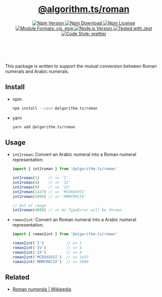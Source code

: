 <header>
  <h1 align="center">
    <a href="https://github.com/guanghechen/algorithm.ts/tree/@algorithm.ts/roman@4.0.0/packages/roman#readme">@algorithm.ts/roman</a>
  </h1>
  <div align="center">
    <a href="https://www.npmjs.com/package/@algorithm.ts/roman">
      <img
        alt="Npm Version"
        src="https://img.shields.io/npm/v/@algorithm.ts/roman.svg"
      />
    </a>
    <a href="https://www.npmjs.com/package/@algorithm.ts/roman">
      <img
        alt="Npm Download"
        src="https://img.shields.io/npm/dm/@algorithm.ts/roman.svg"
      />
    </a>
    <a href="https://www.npmjs.com/package/@algorithm.ts/roman">
      <img
        alt="Npm License"
        src="https://img.shields.io/npm/l/@algorithm.ts/roman.svg"
      />
    </a>
    <a href="#install">
      <img
        alt="Module Formats: cjs, esm"
        src="https://img.shields.io/badge/module_formats-cjs%2C%20esm-green.svg"
      />
    </a>
    <a href="https://github.com/nodejs/node">
      <img
        alt="Node.js Version"
        src="https://img.shields.io/node/v/@algorithm.ts/roman"
      />
    </a>
    <a href="https://github.com/facebook/jest">
      <img
        alt="Tested with Jest"
        src="https://img.shields.io/badge/tested_with-jest-9c465e.svg"
      />
    </a>
    <a href="https://github.com/prettier/prettier">
      <img
        alt="Code Style: prettier"
        src="https://img.shields.io/badge/code_style-prettier-ff69b4.svg?style=flat-square"
      />
    </a>
  </div>
</header>
<br/>

This package is written to support the mutual conversion between Roman numerals and Arabic numerals.

## Install

- npm

  ```bash
  npm install --save @algorithm.ts/roman
  ```

- yarn

  ```bash
  yarn add @algorithm.ts/roman
  ```

## Usage

- `int2roman`: Convert an Arabic numeral into a Roman numeral representation.

  ```typescript
  import { int2roman } from '@algorithm.ts/roman'

  int2roman(1)    // => 'I'
  int2roman(4)    // => 'IV'
  int2roman(9)    // => 'IX'
  int2roman(1437) // => 'MCDXXXVII'
  int2roman(3999) // => 'MMMCMXCIX'

  // Out of range
  int2roman(4000) // => An TypeError will be thrown
  ```

- `roman2int`: Convert an Roman numeral into a Arabic numeral representation.

  ```typescript
  import { roman2int } from '@algorithm.ts/roman'

  roman2int('I')          // => 1
  roman2int('IV')         // => 4
  roman2int('IX')         // => 9
  roman2int('MCDXXXVII')  // => 1437
  roman2int('MMMCMXCIX')  // => 3999
  ```

## Related

- [Roman numerals | Wikipedia](https://en.wikipedia.org/wiki/Roman_numerals)

[homepage]:
  https://github.com/guanghechen/algorithm.ts/tree/@algorithm.ts/roman@4.0.0/packages/roman#readme
